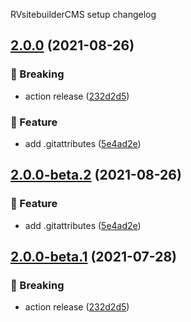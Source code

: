 RVsitebuilderCMS setup changelog

## [2.0.0](https://github.com/rvsitebuilder-service/setup/compare/v1.0.0...v2.0.0) (2021-08-26)


### :rocket: Breaking

* action release ([232d2d5](https://github.com/rvsitebuilder-service/setup/commit/232d2d5a5f63fc29a5ea333b90b0f5e68017f664))


### :memo: Feature

* add .gitattributes ([5e4ad2e](https://github.com/rvsitebuilder-service/setup/commit/5e4ad2eeb3ce84a8dd06565cbed8ec7062b4564f))

## [2.0.0-beta.2](https://github.com/rvsitebuilder-service/setup/compare/v2.0.0-beta.1...v2.0.0-beta.2) (2021-08-26)


### :memo: Feature

* add .gitattributes ([5e4ad2e](https://github.com/rvsitebuilder-service/setup/commit/5e4ad2eeb3ce84a8dd06565cbed8ec7062b4564f))


## [2.0.0-beta.1](https://github.com/rvsitebuilder-service/setup/compare/v1.0.0...v2.0.0-beta.1) (2021-07-28)


### :rocket: Breaking

* action release ([232d2d5](https://github.com/rvsitebuilder-service/setup/commit/232d2d5a5f63fc29a5ea333b90b0f5e68017f664))
